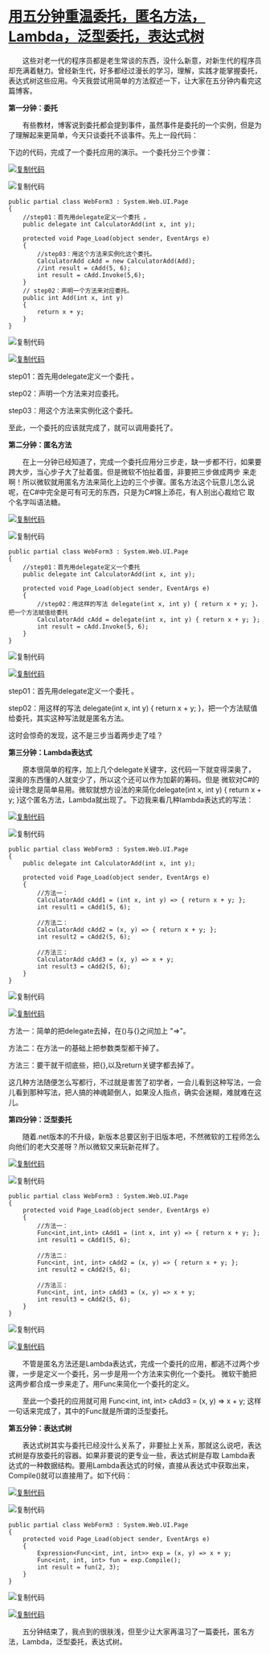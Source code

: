 # [用五分钟重温委托，匿名方法，Lambda，泛型委托，表达式树](http://www.cnblogs.com/xcj26/p/3536082.html)

　　这些对老一代的程序员都是老生常谈的东西，没什么新意，对新生代的程序员却充满着魅力。曾经新生代，好多都经过漫长的学习，理解，实践才能掌握委托，表达式树这些应用。今天我尝试用简单的方法叙述一下，让大家在五分钟内看完这篇博客。

**第一分钟：委托**

　　有些教材，博客说到委托都会提到事件，虽然事件是委托的一个实例，但是为了理解起来更简单，今天只谈委托不谈事件。先上一段代码：

下边的代码，完成了一个委托应用的演示。一个委托分三个步骤：

[![复制代码](https://common.cnblogs.com/images/copycode.gif)](javascript:void(0);)

![复制代码](https://common.cnblogs.com/images/copycode.gif)

```
public partial class WebForm3 : System.Web.UI.Page
{
    //step01：首先用delegate定义一个委托 。
    public delegate int CalculatorAdd(int x, int y);

    protected void Page_Load(object sender, EventArgs e)
    {
        //step03：用这个方法来实例化这个委托。
        CalculatorAdd cAdd = new CalculatorAdd(Add);
        //int result = cAdd(5, 6);
        int result = cAdd.Invoke(5,6);
    }
    // step02：声明一个方法来对应委托。
    public int Add(int x, int y)
    {
        return x + y;
    }
}
```

![复制代码](https://common.cnblogs.com/images/copycode.gif)

[![复制代码](https://common.cnblogs.com/images/copycode.gif)](javascript:void(0);)

step01：首先用delegate定义一个委托 。

step02：声明一个方法来对应委托。

step03：用这个方法来实例化这个委托。

至此，一个委托的应该就完成了，就可以调用委托了。

**第二分钟：匿名方法**

　　在上一分钟已经知道了，完成一个委托应用分三步走，缺一步都不行，如果要跨大步，当心步子大了扯着蛋。但是微软不怕扯着蛋，非要把三步做成两步   来走啊！所以微软就用匿名方法来简化上边的三个步骤。匿名方法这个玩意儿怎么说呢，在C#中完全是可有可无的东西，只是为C#锦上添花，有人别出心裁给它  取个名字叫语法糖。

[![复制代码](https://common.cnblogs.com/images/copycode.gif)](javascript:void(0);)

![复制代码](https://common.cnblogs.com/images/copycode.gif)

```
public partial class WebForm3 : System.Web.UI.Page
{
    //step01：首先用delegate定义一个委托 
    public delegate int CalculatorAdd(int x, int y);

    protected void Page_Load(object sender, EventArgs e)
    {
        //step02：用这样的写法 delegate(int x, int y) { return x + y; }，把一个方法赋值给委托
        CalculatorAdd cAdd = delegate(int x, int y) { return x + y; };
        int result = cAdd.Invoke(5, 6);
    }
}
```

![复制代码](https://common.cnblogs.com/images/copycode.gif)

[![复制代码](https://common.cnblogs.com/images/copycode.gif)](javascript:void(0);)

step01：首先用delegate定义一个委托 。

step02：用这样的写法 delegate(int x, int y) { return x + y; }，把一个方法赋值给委托，其实这种写法就是匿名方法。

这时会惊奇的发现，这不是三步当着两步走了哇？

**第三分钟：Lambda表达式**

　　原本很简单的程序，加上几个delegate关键字，这代码一下就变得深奥了，深奥的东西懂的人就变少了，所以这个还可以作为加薪的筹码。但是  微软对C#的设计理念是简单易用。微软就想方设法的来简化delegate(int x, int y) { return x + y;  }这个匿名方法，Lambda就出现了。下边我来看几种lambda表达式的写法：

[![复制代码](https://common.cnblogs.com/images/copycode.gif)](javascript:void(0);)

![复制代码](https://common.cnblogs.com/images/copycode.gif)

```
public partial class WebForm3 : System.Web.UI.Page
{
    public delegate int CalculatorAdd(int x, int y);

    protected void Page_Load(object sender, EventArgs e)
    {
        //方法一：
        CalculatorAdd cAdd1 = (int x, int y) => { return x + y; };
        int result1 = cAdd1(5, 6);

        //方法二：
        CalculatorAdd cAdd2 = (x, y) => { return x + y; };
        int result2 = cAdd2(5, 6);

        //方法三：
        CalculatorAdd cAdd3 = (x, y) => x + y;
        int result3 = cAdd2(5, 6);
    }
}
```

![复制代码](https://common.cnblogs.com/images/copycode.gif)

[![复制代码](https://common.cnblogs.com/images/copycode.gif)](javascript:void(0);)

方法一：简单的把delegate去掉，在()与{}之间加上  "=>"。

方法二：在方法一的基础上把参数类型都干掉了。

方法三：要干就干彻底些，把{},以及return关键字都去掉了。

这几种方法随便怎么写都行，不过就是害苦了初学者，一会儿看到这种写法，一会儿看到那种写法，把人搞的神魂颠倒人，如果没人指点，确实会迷糊，难就难在这儿。

**第四分钟：泛型委托**

　　随着.net版本的不升级，新版本总要区别于旧版本吧，不然微软的工程师怎么向他们的老大交差呀？所以微软又来玩新花样了。

[![复制代码](https://common.cnblogs.com/images/copycode.gif)](javascript:void(0);)

![复制代码](https://common.cnblogs.com/images/copycode.gif)

```
public partial class WebForm3 : System.Web.UI.Page
{
    protected void Page_Load(object sender, EventArgs e)
    {
        //方法一：
        Func<int,int,int> cAdd1 = (int x, int y) => { return x + y; };
        int result1 = cAdd1(5, 6);

        //方法二：
        Func<int, int, int> cAdd2 = (x, y) => { return x + y; };
        int result2 = cAdd2(5, 6);

        //方法三：
        Func<int, int, int> cAdd3 = (x, y) => x + y;
        int result3 = cAdd2(5, 6);
    }
}
```

![复制代码](https://common.cnblogs.com/images/copycode.gif)

[![复制代码](https://common.cnblogs.com/images/copycode.gif)](javascript:void(0);)

　　不管是匿名方法还是Lambda表达式，完成一个委托的应用，都逃不过两个步骤，一步是定义一个委托，另一步是用一个方法来实例化一个委托。 微软干脆把这两步都合成一步来走了。用Func来简化一个委托的定义。

　　至此一个委托的应用就可用  Func<int, int, int> cAdd3 = (x, y) => x + y; 这样一句话来完成了，其中的Func就是所谓的泛型委托。

**第五分钟：表达式树**

　　表达式树其实与委托已经没什么关系了，非要扯上关系，那就这么说吧，表达式树是存放委托的容器。如果非要说的更专业一些，表达式树是存取  Lambda表达式的一种数据结构。要用Lambda表达式的时候，直接从表达式中获取出来，Compile()就可以直接用了。如下代码：

[![复制代码](https://common.cnblogs.com/images/copycode.gif)](javascript:void(0);)

![复制代码](https://common.cnblogs.com/images/copycode.gif)

```
public partial class WebForm3 : System.Web.UI.Page
{
    protected void Page_Load(object sender, EventArgs e)
    {
        Expression<Func<int, int, int>> exp = (x, y) => x + y;
        Func<int, int, int> fun = exp.Compile();
        int result = fun(2, 3);
    }
}
```

![复制代码](https://common.cnblogs.com/images/copycode.gif)

[![复制代码](https://common.cnblogs.com/images/copycode.gif)](javascript:void(0);)

　　五分钟结束了，我点到的很肤浅，但至少让大家再温习了一篇委托，匿名方法，Lambda，泛型委托，表达式树。